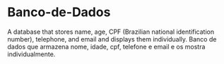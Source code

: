 # Banco-de-Dados
A database that stores name, age, CPF (Brazilian national identification number), telephone, and email and displays them individually. 
Banco de dados que armazena nome, idade, cpf, telefone e email e os mostra individualmente.

